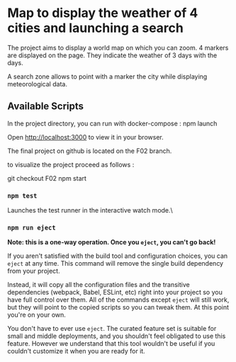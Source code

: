 # Map to display the weather of 4 cities and launching a search

The project aims to display a world map on which you can zoom. 4 markers are displayed on the page. They indicate the weather of 3 days with the days.

A search zone allows to point with a marker the city while displaying meteorological data.

## Available Scripts

In the project directory, you can run with docker-compose : npm launch

Open [http://localhost:3000](http://localhost:3000) to view it in your browser.

The final project on github is located on the F02 branch.

to visualize the project proceed as follows :

git checkout F02
npm start

### `npm test`

Launches the test runner in the interactive watch mode.\

### `npm run eject`

**Note: this is a one-way operation. Once you `eject`, you can't go back!**

If you aren't satisfied with the build tool and configuration choices, you can `eject` at any time. This command will remove the single build dependency from your project.

Instead, it will copy all the configuration files and the transitive dependencies (webpack, Babel, ESLint, etc) right into your project so you have full control over them. All of the commands except `eject` will still work, but they will point to the copied scripts so you can tweak them. At this point you're on your own.

You don't have to ever use `eject`. The curated feature set is suitable for small and middle deployments, and you shouldn't feel obligated to use this feature. However we understand that this tool wouldn't be useful if you couldn't customize it when you are ready for it.
